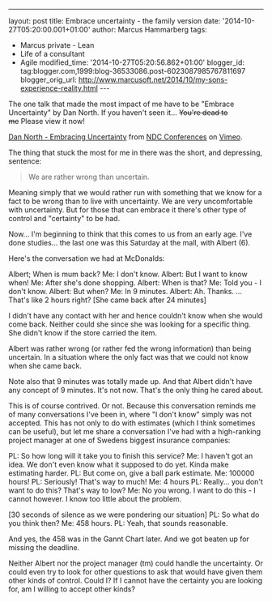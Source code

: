 ---
layout: post
title: Embrace uncertainty - the family version
date: '2014-10-27T05:20:00.001+01:00'
author: Marcus Hammarberg
tags:
  - Marcus
private - Lean
  - Life of a consultant
   - Agile
modified_time: '2014-10-27T05:20:56.862+01:00'
blogger_id: tag:blogger.com,1999:blog-36533086.post-6023087985767811697
blogger_orig_url: http://www.marcusoft.net/2014/10/my-sons-experience-reality.html ---

<div dir="ltr" style="text-align: left;" trbidi="on">

The one talk that made the most impact of me have to be "Embrace
Uncertainty" by Dan North. If you haven't seen it... ~~You're dead to
me~~ Please view it now!


[Dan North - Embracing Uncertainty](http://vimeo.com/43603453) from [NDC
Conferences](http://vimeo.com/ndcoslo) on [Vimeo](https://vimeo.com/).

The thing that stuck the most for me in there was the short, and
depressing, sentence:

> We are rather wrong than uncertain. 

Meaning simply that we would rather run with something that we know for
a fact to be wrong than to live with uncertainty. We are very
uncomfortable with uncertainty. But for those that can embrace it
there's other type of control and "certainty" to be had.

Now... I'm beginning to think that this comes to us from an early age.
I've done studies... the last one was this Saturday at the mall, with
Albert (6).

Here's the conversation we had at McDonalds:

Albert; When is mum back?
Me: I don't know.
Albert: But I want to know when!
Me: After she's done shopping.
Albert: When is that?
Me: Told you - I don't know.
Albert: But when?
Me: In 9 minutes.
Albert: Ah. Thanks. ... That's like 2 hours right?
\[She came back after 24 minutes\]

I didn't have any contact with her and hence couldn't know when she
would come back. Neither could she since she was looking for a specific
thing. She didn't know if the store carried the item.

Albert was rather wrong (or rather fed the wrong information) than being
uncertain. In a situation where the only fact was that we could not know
when she came back.

Note also that 9 minutes was totally made up. And that Albert didn't
have any concept of 9 minutes. It's not now. That's the only thing he
cared about.

This is of course contrived. Or not. Because this conversation reminds
me of many conversations I've been in, where "I don't know" simply was
not accepted. This has not only to do with estimates (which I think
sometimes can be useful), but let me share a conversation I've had with
a high-ranking project manager at one of Swedens biggest insurance
companies:

PL: So how long will it take you to finish this service?
Me: I haven't got an idea. We don't even know what it supposed to do
yet. Kinda make estimating harder.
PL: But come on, give a ball park estimate.
Me: 100000 hours!
PL: Seriously! That's way to much!
Me: 4 hours
PL: Really... you don't want to do this? That's way to low?
Me: No you wrong. I want to do this - I cannot however. I know too
little about the problem.

\[30 seconds of silence as we were pondering our situation\]
PL: So what do you think then?
Me: 458 hours.
PL: Yeah, that sounds reasonable.

And yes, the 458 was in the Gannt Chart later. And we got beaten up for
missing the deadline.

Neither Albert nor the project manager (tm) could handle the
uncertainty. Or could even try to look for other questions to ask that
would have given them other kinds of control.
Could I?
If I cannot have the certainty you are looking for, am I willing to
accept other kinds?

</div>
